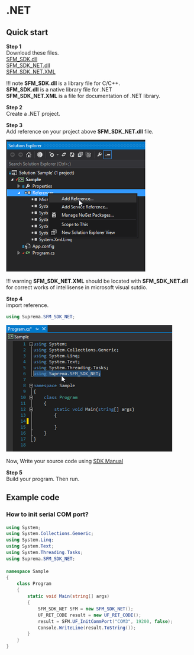 # .NET

## Quick start

**Step 1**  
Download these files.  
[SFM_SDK.dll](https://github.com/supremainc/.NET_sdk/raw/master/Sample/SFM_SDK_NET/SFM_SDK.dll)  
[SFM_SDK_NET.dll](https://github.com/supremainc/.NET_sdk/raw/master/Sample/SFM_SDK_NET/SFM_SDK_NET.dll)  
[SFM_SDK_NET.XML](https://github.com/supremainc/.NET_sdk/raw/master/Sample/SFM_SDK_NET/SFM_SDK_NET.XML)  

!!! note
    **SFM_SDK.dll** is a library file for C/C++.  
    **SFM_SDK.dll** is a native library file for .NET  
    **SFM_SDK_NET.XML** is a file for documentation of .NET library.  

**Step 2**  
Create a .NET project.

**Step 3**  
Add reference on your project above **SFM_SDK_NET.dll** file.

![](/images/sdk/NET/add_reference.png)

!!! warning
    **SFM_SDK_NET.XML** should be located with **SFM_SDK_NET.dll** for correct works of intellisense in microsoft visual sutdio.

**Step 4**  
import reference.  

```csharp
using Suprema.SFM_SDK_NET;
```

![](/images/sdk/NET/import_reference.png)

Now, Write your source code using [SDK Manual](../documents/Introduction/)

**Step 5**  
Build your program. Then run.


## Example code

### How to init serial COM port?
```csharp
using System;
using System.Collections.Generic;
using System.Linq;
using System.Text;
using System.Threading.Tasks;
using Suprema.SFM_SDK_NET;

namespace Sample
{
    class Program
    {
        static void Main(string[] args)
        {
            SFM_SDK_NET SFM = new SFM_SDK_NET();
            UF_RET_CODE result = new UF_RET_CODE();
            result = SFM.UF_InitCommPort("COM3", 19200, false);
            Console.WriteLine(result.ToString());
        }
    }
}

```
